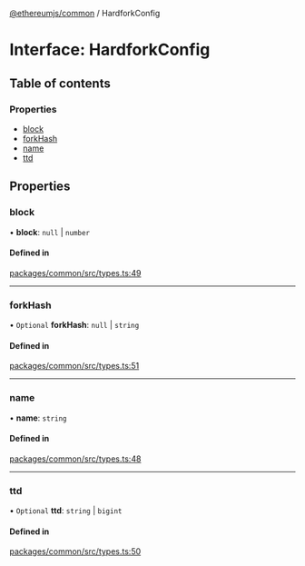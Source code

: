 [@ethereumjs/common](../README.md) / HardforkConfig

# Interface: HardforkConfig

## Table of contents

### Properties

- [block](HardforkConfig.md#block)
- [forkHash](HardforkConfig.md#forkhash)
- [name](HardforkConfig.md#name)
- [ttd](HardforkConfig.md#ttd)

## Properties

### block

• **block**: ``null`` \| `number`

#### Defined in

[packages/common/src/types.ts:49](https://github.com/ethereumjs/ethereumjs-monorepo/blob/master/packages/common/src/types.ts#L49)

___

### forkHash

• `Optional` **forkHash**: ``null`` \| `string`

#### Defined in

[packages/common/src/types.ts:51](https://github.com/ethereumjs/ethereumjs-monorepo/blob/master/packages/common/src/types.ts#L51)

___

### name

• **name**: `string`

#### Defined in

[packages/common/src/types.ts:48](https://github.com/ethereumjs/ethereumjs-monorepo/blob/master/packages/common/src/types.ts#L48)

___

### ttd

• `Optional` **ttd**: `string` \| `bigint`

#### Defined in

[packages/common/src/types.ts:50](https://github.com/ethereumjs/ethereumjs-monorepo/blob/master/packages/common/src/types.ts#L50)
